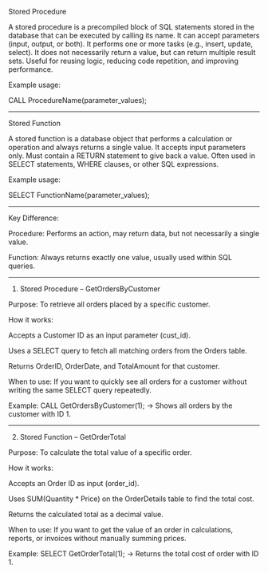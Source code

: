 

Stored Procedure

A stored procedure is a precompiled block of SQL statements stored in the database that can be executed by calling its name.
It can accept parameters (input, output, or both).
It performs one or more tasks (e.g., insert, update, select).
It does not necessarily return a value, but can return multiple result sets.
Useful for reusing logic, reducing code repetition, and improving performance.


Example usage:

CALL ProcedureName(parameter_values);


---

Stored Function

A stored function is a database object that performs a calculation or operation and always returns a single value.
It accepts input parameters only.
Must contain a RETURN statement to give back a value.
Often used in SELECT statements, WHERE clauses, or other SQL expressions.


Example usage:

SELECT FunctionName(parameter_values);


---

Key Difference:

Procedure: Performs an action, may return data, but not necessarily a single value.

Function: Always returns exactly one value, usually used within SQL queries.



---

1. Stored Procedure – GetOrdersByCustomer

Purpose:
To retrieve all orders placed by a specific customer.

How it works:

Accepts a Customer ID as an input parameter (cust_id).

Uses a SELECT query to fetch all matching orders from the Orders table.

Returns OrderID, OrderDate, and TotalAmount for that customer.


When to use:
If you want to quickly see all orders for a customer without writing the same SELECT query repeatedly.

Example:
CALL GetOrdersByCustomer(1); → Shows all orders by the customer with ID 1.



---

2. Stored Function – GetOrderTotal

Purpose:
To calculate the total value of a specific order.

How it works:

Accepts an Order ID as input (order_id).

Uses SUM(Quantity * Price) on the OrderDetails table to find the total cost.

Returns the calculated total as a decimal value.


When to use:
If you want to get the value of an order in calculations, reports, or invoices without manually summing prices.

Example:
SELECT GetOrderTotal(1); → Returns the total cost of order with ID 1.



 
